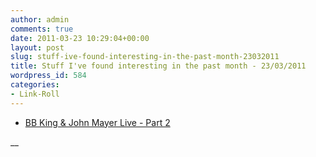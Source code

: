 ```yaml
---
author: admin
comments: true
date: 2011-03-23 10:29:04+00:00
layout: post
slug: stuff-ive-found-interesting-in-the-past-month-23032011
title: Stuff I've found interesting in the past month - 23/03/2011
wordpress_id: 584
categories:
- Link-Roll
---
```


  * [BB King & John Mayer Live - Part 2](http://www.youtube.com/watch?v=-Xb0vKbuwdk&feature=autoshare)
  
__
